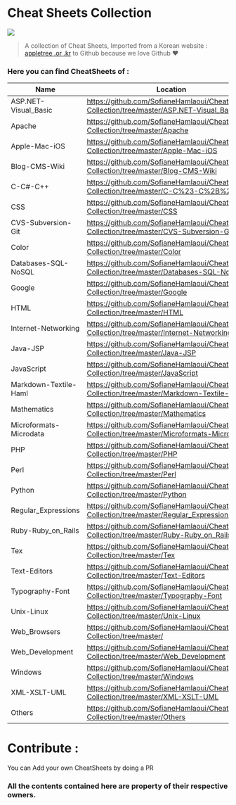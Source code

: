 # Cheat Sheets Collection

![](http://up.sofianehamlaoui.fr/Cs_collection.png)

> A collection of Cheat Sheets, Imported from a Korean website : [appletree .or .kr](https://appletree.or.kr/) to Github because we love Github ♥️

### Here you can find CheatSheets of : 

| Name                   | Location                                                                                     |
|------------------------|----------------------------------------------------------------------------------------------|
| ASP.NET-Visual_Basic   | https://github.com/SofianeHamlaoui/CheatSheets-Collection/tree/master/ASP.NET-Visual_Basic   |
| Apache                 | https://github.com/SofianeHamlaoui/CheatSheets-Collection/tree/master/Apache                 |
| Apple-Mac-iOS          | https://github.com/SofianeHamlaoui/CheatSheets-Collection/tree/master/Apple-Mac-iOS          |
| Blog-CMS-Wiki          | https://github.com/SofianeHamlaoui/CheatSheets-Collection/tree/master/Blog-CMS-Wiki          |
| C-C#-C++               | https://github.com/SofianeHamlaoui/CheatSheets-Collection/tree/master/C-C%23-C%2B%2B         |
| CSS                    | https://github.com/SofianeHamlaoui/CheatSheets-Collection/tree/master/CSS                    |
| CVS-Subversion-Git     | https://github.com/SofianeHamlaoui/CheatSheets-Collection/tree/master/CVS-Subversion-Git     |
| Color                  | https://github.com/SofianeHamlaoui/CheatSheets-Collection/tree/master/Color                  |
| Databases-SQL-NoSQL    | https://github.com/SofianeHamlaoui/CheatSheets-Collection/tree/master/Databases-SQL-NoSQL    |
| Google                 | https://github.com/SofianeHamlaoui/CheatSheets-Collection/tree/master/Google                 |
| HTML                   | https://github.com/SofianeHamlaoui/CheatSheets-Collection/tree/master/HTML                   |
| Internet-Networking    | https://github.com/SofianeHamlaoui/CheatSheets-Collection/tree/master/Internet-Networking    |
| Java-JSP               | https://github.com/SofianeHamlaoui/CheatSheets-Collection/tree/master/Java-JSP               |
| JavaScript             | https://github.com/SofianeHamlaoui/CheatSheets-Collection/tree/master/JavaScript             |
| Markdown-Textile-Haml  | https://github.com/SofianeHamlaoui/CheatSheets-Collection/tree/master/Markdown-Textile-Haml  |
| Mathematics            | https://github.com/SofianeHamlaoui/CheatSheets-Collection/tree/master/Mathematics            |
| Microformats-Microdata | https://github.com/SofianeHamlaoui/CheatSheets-Collection/tree/master/Microformats-Microdata |
| PHP                    | https://github.com/SofianeHamlaoui/CheatSheets-Collection/tree/master/PHP                    |
| Perl                   | https://github.com/SofianeHamlaoui/CheatSheets-Collection/tree/master/Perl                   |
| Python                 | https://github.com/SofianeHamlaoui/CheatSheets-Collection/tree/master/Python                 |
| Regular_Expressions    | https://github.com/SofianeHamlaoui/CheatSheets-Collection/tree/master/Regular_Expressions    |
| Ruby-Ruby_on_Rails     | https://github.com/SofianeHamlaoui/CheatSheets-Collection/tree/master/Ruby-Ruby_on_Rails     |
| Tex                    | https://github.com/SofianeHamlaoui/CheatSheets-Collection/tree/master/Tex                    |
| Text-Editors           | https://github.com/SofianeHamlaoui/CheatSheets-Collection/tree/master/Text-Editors           |
| Typography-Font        | https://github.com/SofianeHamlaoui/CheatSheets-Collection/tree/master/Typography-Font        |
| Unix-Linux             | https://github.com/SofianeHamlaoui/CheatSheets-Collection/tree/master/Unix-Linux             |
| Web_Browsers           | https://github.com/SofianeHamlaoui/CheatSheets-Collection/tree/master/                       |
| Web_Development        | https://github.com/SofianeHamlaoui/CheatSheets-Collection/tree/master/Web_Development        |
| Windows                | https://github.com/SofianeHamlaoui/CheatSheets-Collection/tree/master/Windows                |
| XML-XSLT-UML           | https://github.com/SofianeHamlaoui/CheatSheets-Collection/tree/master/XML-XSLT-UML           |
| Others                 | https://github.com/SofianeHamlaoui/CheatSheets-Collection/tree/master/Others                 |

# Contribute : 
You can Add your own CheatSheets by doing a PR

### All the contents contained here are property of their respective owners.
